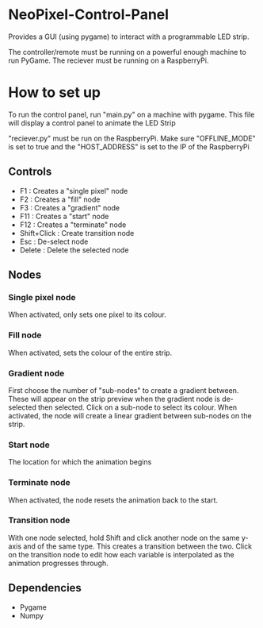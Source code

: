 # NeoPixel-Control-Panel
Provides a GUI (using pygame) to interact with a programmable LED strip.

The controller/remote must be running on a powerful enough machine to run PyGame.
The reciever must be running on a RaspberryPi.

# How to set up
To run the control panel, run "main.py" on a machine with pygame.
    This file will display a control panel to animate the LED Strip 

"reciever.py" must be run on the RaspberryPi.
Make sure "OFFLINE_MODE" is set to true and the "HOST_ADDRESS" is set to the IP of the RaspberryPi

## Controls
- F1 : Creates a "single pixel" node
- F2 : Creates a "fill" node
- F3 : Creates a "gradient" node
- F11 : Creates a "start" node
- F12 : Creates a "terminate" node
- Shift+Click : Create transition node
- Esc : De-select node
- Delete : Delete the selected node
  
## Nodes

### Single pixel node
When activated, only sets one pixel to its colour.

### Fill node
When activated, sets the colour of the entire strip.

### Gradient node
First choose the number of "sub-nodes" to create a gradient between. These will appear on the strip preview when the gradient node is de-selected then selected.
Click on a sub-node to select its colour.
When activated, the node will create a linear gradient between sub-nodes on the strip.

### Start node
The location for which the animation begins

### Terminate node
When activated, the node resets the animation back to the start.

### Transition node
With one node selected, hold Shift and click another node on the same y-axis and of the same type. This creates a transition between the two.
Click on the transition node to edit how each variable is interpolated as the animation progresses through.

## Dependencies
- Pygame
- Numpy
